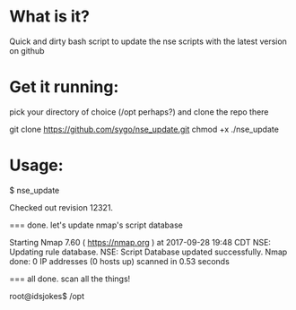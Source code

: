 # What is it?
Quick and dirty bash script to update the nse scripts with the latest version on github

# Get it running:
pick your directory of choice (/opt perhaps?) and clone the repo there

git clone https://github.com/sygo/nse_update.git
chmod +x ./nse_update

# Usage:

$ nse_update

Checked out revision 12321.

 === done. let's update nmap's script database 

Starting Nmap 7.60 ( https://nmap.org ) at 2017-09-28 19:48 CDT
NSE: Updating rule database.
NSE: Script Database updated successfully.
Nmap done: 0 IP addresses (0 hosts up) scanned in 0.53 seconds

 === all done. scan all the things!
 
root@idsjokes$ /opt  
